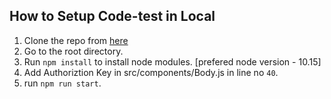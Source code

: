 ## How to Setup Code-test in Local
1. Clone the  repo from [here](https://github.com/Bhabaranjan19966/Code-test)
3. Go to the root directory.
4. Run `npm install` to install node modules. [prefered node version - 10.15]
5. Add Authoriztion Key in  src/components/Body.js in line no `40`.
6. run `npm run start`.